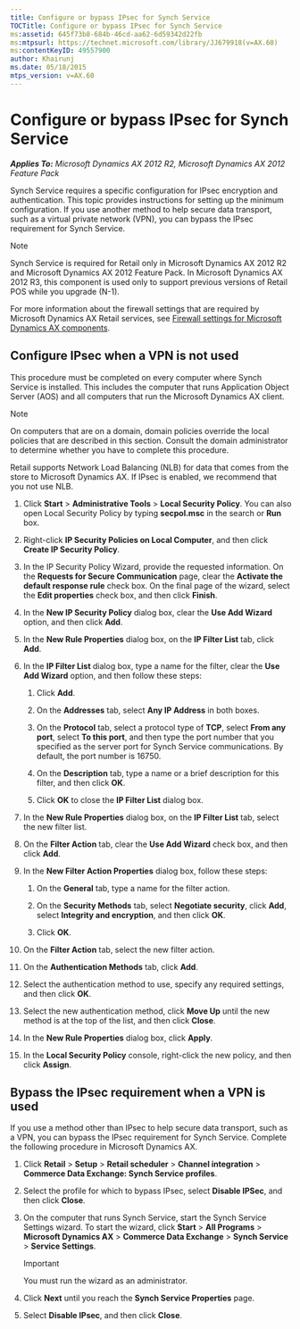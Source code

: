 ```yaml
---
title: Configure or bypass IPsec for Synch Service
TOCTitle: Configure or bypass IPsec for Synch Service
ms:assetid: 645f73b8-684b-46cd-aa62-6d59342d22fb
ms:mtpsurl: https://technet.microsoft.com/library/JJ679918(v=AX.60)
ms:contentKeyID: 49557900
author: Khairunj
ms.date: 05/18/2015
mtps_version: v=AX.60
---
```


# Configure or bypass IPsec for Synch Service 


_**Applies To:** Microsoft Dynamics AX 2012 R2, Microsoft Dynamics AX 2012 Feature Pack_

Synch Service requires a specific configuration for IPsec encryption and authentication. This topic provides instructions for setting up the minimum configuration. If you use another method to help secure data transport, such as a virtual private network (VPN), you can bypass the IPsec requirement for Synch Service.


> [!NOTE]
> <P>Synch Service is required for Retail only in Microsoft Dynamics AX 2012 R2 and Microsoft Dynamics AX 2012 Feature Pack. In Microsoft Dynamics AX 2012 R3, this component is used only to support previous versions of Retail POS while you upgrade (N-1).</P>



For more information about the firewall settings that are required by Microsoft Dynamics AX Retail services, see [Firewall settings for Microsoft Dynamics AX components](firewall-settings-for-microsoft-dynamics-ax-components.md).

## Configure IPsec when a VPN is not used

This procedure must be completed on every computer where Synch Service is installed. This includes the computer that runs Application Object Server (AOS) and all computers that run the Microsoft Dynamics AX client.


> [!NOTE]
> <P>On computers that are on a domain, domain policies override the local policies that are described in this section. Consult the domain administrator to determine whether you have to complete this procedure.</P>



Retail supports Network Load Balancing (NLB) for data that comes from the store to Microsoft Dynamics AX. If IPsec is enabled, we recommend that you not use NLB.

1.  Click **Start** \> **Administrative Tools** \> **Local Security Policy**. You can also open Local Security Policy by typing **secpol.msc** in the search or **Run** box.

2.  Right-click **IP Security Policies on Local Computer**, and then click **Create IP Security Policy**.

3.  In the IP Security Policy Wizard, provide the requested information. On the **Requests for Secure Communication** page, clear the **Activate the default response rule** check box. On the final page of the wizard, select the **Edit properties** check box, and then click **Finish**.

4.  In the **New IP Security Policy** dialog box, clear the **Use Add Wizard** option, and then click **Add**.

5.  In the **New Rule Properties** dialog box, on the **IP Filter List** tab, click **Add**.

6.  In the **IP Filter List** dialog box, type a name for the filter, clear the **Use Add Wizard** option, and then follow these steps:
    
    1.  Click **Add**.
    
    2.  On the **Addresses** tab, select **Any IP Address** in both boxes.
    
    3.  On the **Protocol** tab, select a protocol type of **TCP**, select **From any port**, select **To this port**, and then type the port number that you specified as the server port for Synch Service communications. By default, the port number is 16750.
    
    4.  On the **Description** tab, type a name or a brief description for this filter, and then click **OK**.
    
    5.  Click **OK** to close the **IP Filter List** dialog box.

7.  In the **New Rule Properties** dialog box, on the **IP Filter List** tab, select the new filter list.

8.  On the **Filter Action** tab, clear the **Use Add Wizard** check box, and then click **Add**.

9.  In the **New Filter Action Properties** dialog box, follow these steps:
    
    1.  On the **General** tab, type a name for the filter action.
    
    2.  On the **Security Methods** tab, select **Negotiate security**, click **Add**, select **Integrity and encryption**, and then click **OK**.
    
    3.  Click **OK**.

10. On the **Filter Action** tab, select the new filter action.

11. On the **Authentication Methods** tab, click **Add**.

12. Select the authentication method to use, specify any required settings, and then click **OK**.

13. Select the new authentication method, click **Move Up** until the new method is at the top of the list, and then click **Close**.

14. In the **New Rule Properties** dialog box, click **Apply**.

15. In the **Local Security Policy** console, right-click the new policy, and then click **Assign**.

## Bypass the IPsec requirement when a VPN is used

If you use a method other than IPsec to help secure data transport, such as a VPN, you can bypass the IPsec requirement for Synch Service. Complete the following procedure in Microsoft Dynamics AX.

1.  Click **Retail** \> **Setup** \> **Retail scheduler** \> **Channel integration** \> **Commerce Data Exchange: Synch Service profiles**.

2.  Select the profile for which to bypass IPsec, select **Disable IPSec**, and then click **Close**.

3.  On the computer that runs Synch Service, start the Synch Service Settings wizard. To start the wizard, click **Start** \> **All Programs** \> **Microsoft Dynamics AX** \> **Commerce Data Exchange** \> **Synch Service** \> **Service Settings**.
    

    > [!IMPORTANT]
    > <P>You must run the wizard as an administrator.</P>



4.  Click **Next** until you reach the **Synch Service Properties** page.

5.  Select **Disable IPsec**, and then click **Close**.

  



